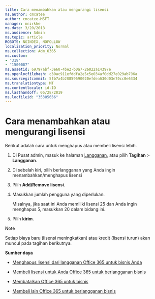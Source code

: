 ```yaml
---
title: Cara menambahkan atau mengurangi lisensi
ms.author: cmcatee
author: cmcatee-MSFT
manager: mnirkhe
ms.date: 3/20/2018
ms.audience: Admin
ms.topic: article
ROBOTS: NOINDEX, NOFOLLOW
localization_priority: Normal
ms.collection: Adm_O365
ms.custom:
- "319"
- "1500007"
ms.assetid: 69797abf-3e60-4be2-b0a7-26022a14397e
ms.openlocfilehash: c30ac911efddfa2e5c5e034af0dd27e029ab706a
ms.sourcegitcommit: 5fb7a4b28859690020efdea630d03e70cc0e6334
ms.translationtype: MT
ms.contentlocale: id-ID
ms.lasthandoff: 06/28/2019
ms.locfileid: "35385656"
---
```

# <a name="how-to-add-or-reduce-licenses"></a>Cara menambahkan atau mengurangi lisensi

Berikut adalah cara untuk menghapus atau membeli lisensi lebih.
  
1. Di Pusat admin, masuk ke halaman [Langganan](https://go.microsoft.com/fwlink/p/?linkid=842054), atau pilih **Tagihan** \> **Langganan**.

2. Di sebelah kiri, pilih berlangganan yang Anda ingin menambahkan/menghapus lisensi

3. Pilih **Add/Remove lisensi**.

4. Masukkan jumlah pengguna yang diperlukan.

    Misalnya, jika saat ini Anda memiliki lisensi 25 dan Anda ingin menghapus 5, masukkan 20 dalam bidang ini.

5. Pilih **kirim**.

> [!NOTE]
> Setiap biaya baru (lisensi meningkatkan) atau kredit (lisensi turun) akan muncul pada tagihan berikutnya.
  
 **Sumber daya**
  
- [Menghapus lisensi dari langganan Office 365 untuk bisnis Anda](https://support.office.com/article/9c64d127-e2dd-4ecc-81f5-2f87e5a74803)

- [Membeli lisensi untuk Anda Office 365 untuk berlangganan bisnis](https://support.office.com/article/36081d8d-b3fa-4948-8c34-e217bba825e1)

- [Membatalkan Office 365 untuk bisnis](https://support.office.com/article/b1bc0bef-4608-4601-813a-cdd9f746709a)

- [Membeli lain Office 365 untuk berlangganan bisnis](https://support.office.com/article/fab3b86c-3359-4042-8692-5d4dc7550b7c)
